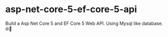 # asp-net-core-5-ef-core-5-api
Build a Asp Net Core 5 and EF Core 5 Web API. Using Mysql like database. 🌐🚀
